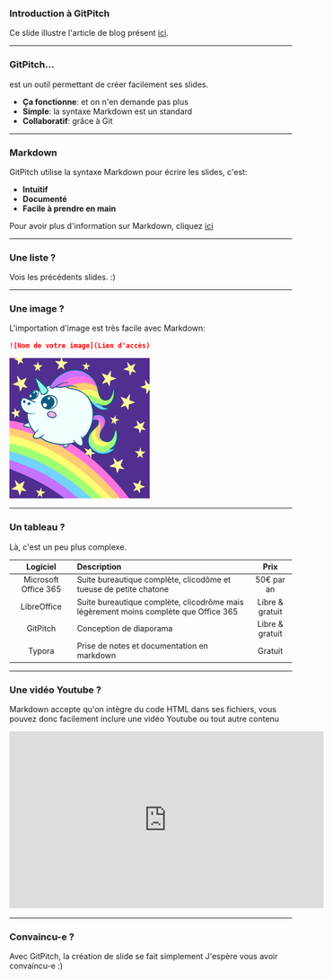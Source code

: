 ### Introduction à GitPitch
Ce slide illustre l'article de blog présent [ici](http://fozzy.ovh).

---

### GitPitch…
est un outil permettant de créer facilement ses slides.

* <span class="fragment">**Ça fonctionne**: et on n'en demande pas plus</span>
* <span class="fragment">**Simple**: la syntaxe Markdown est un standard</span>
* <span class="fragment">**Collaboratif**: grâce à Git</span>

---

### Markdown

GitPitch utilise la syntaxe Markdown pour écrire les slides, c'est:

* **Intuitif**
* **Documenté**
* **Facile à prendre en main**

<span class="fragment">Pour avoir plus d'information sur Markdown, cliquez [ici](https://github.com/adam-p/markdown-here/wiki/Markdown-Cheatsheet)</span>

---

### Une liste ?
Vois les précédents slides. :)

---

### Une image ?

L'importation d'image est très facile avec Markdown:
```markdown
![Nom de votre image](Lien d'accès)
```
![Mon image](images/image.jpg)

---

### Un tableau ?
Là, c'est un peu plus complexe.

| **Logiciel**              |  **Description**                                                                      | **Prix**        |
|:-------------------------:|:--------------------------------------------------------------------------------------|:---------------:|
| Microsoft Office 365      | Suite bureautique complète, clicodôme et tueuse de petite chatone                     | 50€ par an      |
| LibreOffice               | Suite bureautique complète, clicodrôme mais légèrement moins complète que Office 365  | Libre & gratuit |  
| GitPitch                  | Conception de diaporama                                                               | Libre & gratuit |
| Typora                    | Prise de notes et documentation en markdown                                           | Gratuit         |

---

### Une vidéo Youtube ?
Markdown accepte qu'on intègre du code HTML dans ses fichiers, vous pouvez donc facilement inclure une vidéo Youtube ou tout autre contenu

<iframe width="560" height="315" src="https://www.youtube.com/embed/oavMtUWDBTM" frameborder="0" allowfullscreen></iframe>

---

### Convaincu-e ?

Avec GitPitch, la création de slide se fait simplement
J'espère vous avoir convaincu-e :)
